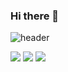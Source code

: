### Hi there 👋
![header](https://capsule-render.vercel.app/api?type=waving&color=auto&height=300&section=header&text=Dongpal&fontSize=100&animation=fadeIn&fontAlignY=38&desc=Just%20Dongha&descAlignY=60&descAlign=65)


<img id="python" src="https://img.shields.io/static/v1?style=for-the-badge&message=Python&color=000000&logo=Python&logoColor=FFFFFF&label="/>
<img id="html" src="https://img.shields.io/static/v1?style=for-the-badge&message=HTML5&color=000000&logo=HTML5&logoColor=FFFFFF&label="/>
<img id="javascript" src="https://img.shields.io/static/v1?style=for-the-badge&message=Javascript&color=000000&logo=Javascript&logoColor=FFFFFF&label=">


<!--
**Dongpari/Dongpari** is a ✨ _special_ ✨ repository because its `README.md` (this file) appears on your GitHub profile.

Here are some ideas to get you started:

- 🔭 I’m currently working on ...
- 🌱 I’m currently learning ...
- 👯 I’m looking to collaborate on ...
- 🤔 I’m looking for help with ...
- 💬 Ask me about ...
- 📫 How to reach me: ...
- 😄 Pronouns: ...
- ⚡ Fun fact: ...
-->

